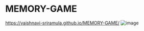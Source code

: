 # MEMORY-GAME
https://vaishnavi-sriramula.github.io/MEMORY-GAME/
![image](https://github.com/user-attachments/assets/f66b7181-b494-436d-bb6a-a5381458c489)
